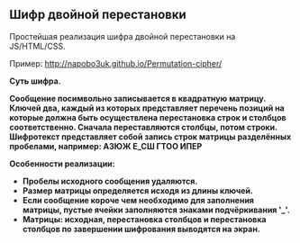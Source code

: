 <h2>Шифр двойной перестановки</h2>

Простейшая реализация шифра двойной перестановки на JS/HTML/CSS.

Пример: http://napobo3uk.github.io/Permutation-cipher/

<b>Суть шифра.<b>

Сообщение посимвольно записывается в квадратную матрицу. Ключей два, каждый из которых представляет перечень позиций на которые должна быть осуществлена перестановка строк и столбцов соответственно. Сначала переставляются столбцы, потом строки. Шифротекст представляет собой запись строк матрицы разделённых пробелами, например: АЗЮЖ Е_СШ ГТОО ИПЕР

<b>Особенности реализации:</b>
<ul>
<li>Пробелы исходного сообщения удаляются.
<li>Размер матрицы определяется исходя из длины ключей.
<li>Если сообщение короче чем необходимо для заполнения матрицы, пустые ячейки заполняются знаками подчёркивания '_'.
<li>Матрицы: исходная, перестановка столбцов и перестановка столбцов по завершении шифрования выводятся на экран.
<ul>
